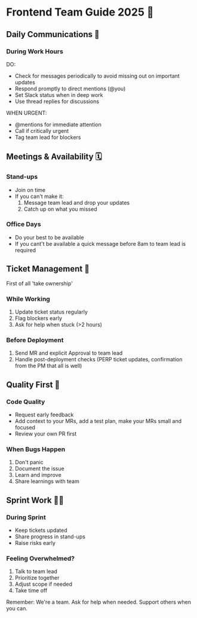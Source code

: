 # Frontend Team Guide 2025  📘

## Daily Communications 💬

### During Work Hours
DO:
- Check for messages periodically to avoid missing out on important updates
- Respond promptly to direct mentions (@you)
- Set Slack status when in deep work
- Use thread replies for discussions

WHEN URGENT:
- @mentions for immediate attention
- Call if critically urgent
- Tag team lead for blockers

## Meetings & Availability 🗓️


### Stand-ups
- Join on time
- If you can't make it:
  1. Message team lead and drop your updates
  2. Catch up on what you missed

### Office Days
- Do your best to be available
- If you cant't be available a quick message before 8am to team lead is required

## Ticket Management 🎫

First of all 'take ownership'

### While Working
1. Update ticket status regularly
2. Flag blockers early
3. Ask for help when stuck (>2 hours)

### Before Deployment
1. Send MR and explicit Approval to team lead
3. Handle post-deployment checks (PERP ticket updates, confirmation from the PM that all is well)

## Quality First 🎯

### Code Quality
- Request early feedback
- Add context to your MRs, add a test plan, make your MRs small and focused
- Review your own PR first

### When Bugs Happen
1. Don't panic
2. Document the issue
3. Learn and improve
4. Share learnings with team

## Sprint Work 🏃‍♀️

### During Sprint
- Keep tickets updated
- Share progress in stand-ups
- Raise risks early

### Feeling Overwhelmed?
1. Talk to team lead
2. Prioritize together
3. Adjust scope if needed
4. Take time off

Remember: We're a team. Ask for help when needed. Support others when you can.